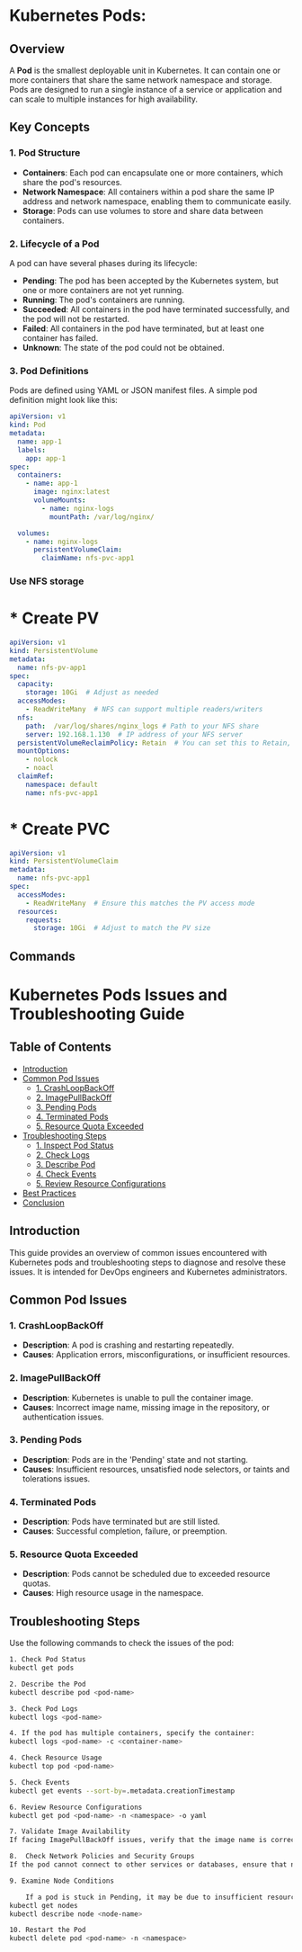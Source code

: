 # Kubernetes Pods:

## Overview

A **Pod** is the smallest deployable unit in Kubernetes. It can contain one or more containers that share the same network namespace and storage. Pods are designed to run a single instance of a service or application and can scale to multiple instances for high availability.

## Key Concepts

### 1. **Pod Structure**
- **Containers**: Each pod can encapsulate one or more containers, which share the pod's resources.
- **Network Namespace**: All containers within a pod share the same IP address and network namespace, enabling them to communicate easily.
- **Storage**: Pods can use volumes to store and share data between containers.

### 2. **Lifecycle of a Pod**
A pod can have several phases during its lifecycle:
- **Pending**: The pod has been accepted by the Kubernetes system, but one or more containers are not yet running.
- **Running**: The pod's containers are running.
- **Succeeded**: All containers in the pod have terminated successfully, and the pod will not be restarted.
- **Failed**: All containers in the pod have terminated, but at least one container has failed.
- **Unknown**: The state of the pod could not be obtained.

### 3. **Pod Definitions**
Pods are defined using YAML or JSON manifest files. A simple pod definition might look like this:

```yaml
apiVersion: v1
kind: Pod
metadata:
  name: app-1
  labels:
    app: app-1
spec:
  containers:
    - name: app-1
      image: nginx:latest
      volumeMounts:
        - name: nginx-logs
          mountPath: /var/log/nginx/

  volumes:
    - name: nginx-logs
      persistentVolumeClaim:
        claimName: nfs-pvc-app1


```
### Use NFS storage

# * Create PV
```yaml
apiVersion: v1
kind: PersistentVolume
metadata:
  name: nfs-pv-app1
spec:
  capacity:
    storage: 10Gi  # Adjust as needed
  accessModes:
    - ReadWriteMany  # NFS can support multiple readers/writers
  nfs:
    path:  /var/log/shares/nginx_logs # Path to your NFS share
    server: 192.168.1.130  # IP address of your NFS server
  persistentVolumeReclaimPolicy: Retain  # You can set this to Retain, Recycle, or Delete based on your needs
  mountOptions:
    - nolock
    - noacl
  claimRef:
    namespace: default
    name: nfs-pvc-app1
```
# * Create PVC
```yaml
apiVersion: v1
kind: PersistentVolumeClaim
metadata:
  name: nfs-pvc-app1
spec:
  accessModes:
    - ReadWriteMany  # Ensure this matches the PV access mode
  resources:
    requests:
      storage: 10Gi  # Adjust to match the PV size
```

## Commands



# Kubernetes Pods Issues and Troubleshooting Guide

## Table of Contents
- [Introduction](#introduction)
- [Common Pod Issues](#common-pod-issues)
  - [1. CrashLoopBackOff](#1-crashloopbackoff)
  - [2. ImagePullBackOff](#2-imagepullbackoff)
  - [3. Pending Pods](#3-pending-pods)
  - [4. Terminated Pods](#4-terminated-pods)
  - [5. Resource Quota Exceeded](#5-resource-quota-exceeded)
- [Troubleshooting Steps](#troubleshooting-steps)
  - [1. Inspect Pod Status](#1-inspect-pod-status)
  - [2. Check Logs](#2-check-logs)
  - [3. Describe Pod](#3-describe-pod)
  - [4. Check Events](#4-check-events)
  - [5. Review Resource Configurations](#5-review-resource-configurations)
- [Best Practices](#best-practices)
- [Conclusion](#conclusion)

## Introduction
This guide provides an overview of common issues encountered with Kubernetes pods and troubleshooting steps to diagnose and resolve these issues. It is intended for DevOps engineers and Kubernetes administrators.

## Common Pod Issues

### 1. CrashLoopBackOff
- **Description**: A pod is crashing and restarting repeatedly.
- **Causes**: Application errors, misconfigurations, or insufficient resources.

### 2. ImagePullBackOff
- **Description**: Kubernetes is unable to pull the container image.
- **Causes**: Incorrect image name, missing image in the repository, or authentication issues.

### 3. Pending Pods
- **Description**: Pods are in the 'Pending' state and not starting.
- **Causes**: Insufficient resources, unsatisfied node selectors, or taints and tolerations issues.

### 4. Terminated Pods
- **Description**: Pods have terminated but are still listed.
- **Causes**: Successful completion, failure, or preemption.

### 5. Resource Quota Exceeded
- **Description**: Pods cannot be scheduled due to exceeded resource quotas.
- **Causes**: High resource usage in the namespace.

## Troubleshooting Steps

Use the following commands to check the issues of the pod:

```bash
1. Check Pod Status
kubectl get pods

2. Describe the Pod
kubectl describe pod <pod-name>

3. Check Pod Logs
kubectl logs <pod-name>

4. If the pod has multiple containers, specify the container:
kubectl logs <pod-name> -c <container-name>

4. Check Resource Usage
kubectl top pod <pod-name>

5. Check Events
kubectl get events --sort-by=.metadata.creationTimestamp

6. Review Resource Configurations
kubectl get pod <pod-name> -n <namespace> -o yaml

7. Validate Image Availability
If facing ImagePullBackOff issues, verify that the image name is correct and that the image is available in the specified container registry. Check authentication settings if using private registries.

8.  Check Network Policies and Security Groups
If the pod cannot connect to other services or databases, ensure that network policies, security groups, or firewall rules are correctly configured to allow traffic.

9. Examine Node Conditions

    If a pod is stuck in Pending, it may be due to insufficient resources on the node. Check the node status:
kubectl get nodes
kubectl describe node <node-name>

10. Restart the Pod
kubectl delete pod <pod-name> -n <namespace>

```

